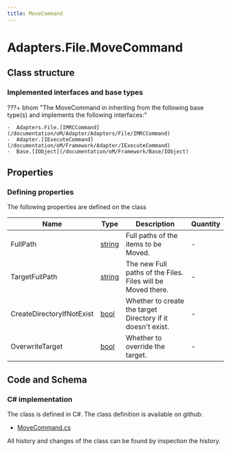 ```yaml
---
title: MoveCommand
---
```


# Adapters.File.MoveCommand



## Class structure

### Implemented interfaces and base types

???+ bhom "The MoveCommand in inheriting from the following base type(s) and implements the following interfaces:"

    -  Adapters.File.[IMRCCommand](/documentation/oM/Adapter/Adapters/File/IMRCCommand)
    -  Adapter.[IExecuteCommand](/documentation/oM/Framework/Adapter/IExecuteCommand)
    -  Base.[IObject](/documentation/oM/Framework/Base/IObject)


## Properties



### Defining properties

The following properties are defined on the class

| Name             | Type             | Description      | Quantity         |
|------------------|------------------|------------------|------------------|
| FullPath | [string](https://learn.microsoft.com/en-us/dotnet/api/System.String?view=netstandard-2.0) | Full paths of the items to be Moved. | - |
| TargetFullPath | [string](https://learn.microsoft.com/en-us/dotnet/api/System.String?view=netstandard-2.0) | The new Full paths of the Files. Files will be Moved there. | - |
| CreateDirectoryIfNotExist | [bool](https://learn.microsoft.com/en-us/dotnet/api/System.Boolean?view=netstandard-2.0) | Whether to create the target Directory if it doesn't exist. | - |
| OverwriteTarget | [bool](https://learn.microsoft.com/en-us/dotnet/api/System.Boolean?view=netstandard-2.0) | Whether to override the target. | - |


## Code and Schema

### C# implementation

The class is defined in C#. The class definition is available on github:

- [MoveCommand.cs](https://github.com/BHoM/File_Toolkit/blob/develop/File_oM/Commands/MoveCommand.cs)

All history and changes of the class can be found by inspection the history.
